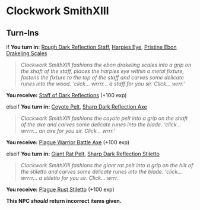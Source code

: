 # Clockwork SmithXIII
## Turn-Ins



if  **You turn in:** [Rough Dark Reflection Staff](/item/10999), [Harpies Eye](/item/11039), [Pristine Ebon Drakeling Scales](/item/10975)


>*Clockwork SmithXIII fashions the ebon drakeling scales into a grip on the shaft of the staff, places the harpies eye within a metal fixture, fastens the fixture to the top of the staff and carves some delicate runes into the wood. 'click... wrrrr... a staff for you sir. Click... wrrr.'*


 **You receive:**  [Staff of Dark Reflections](/item/11081) (+100 exp)

elseif  **You turn in:** [Coyote Pelt](/item/10703), [Sharp Dark Reflection Axe](/item/11082)


>*Clockwork SmithXIII fashions the coyote pelt into a grip on the shaft of the axe and carves some delicate runes into the blade. 'click... wrrrr... an axe for you sir. Click... wrrr.'*


 **You receive:**  [Plague Warrior Battle Axe](/item/11077) (+100 exp)

elseif  **You turn in:** [Giant Rat Pelt](/item/13054), [Sharp Dark Reflection Stiletto](/item/11084)


>*Clockwork SmithXIII fashions the giant rat pelt into a grip on the hilt of the stiletto and carves some delicate runes into the blade. 'click... wrrrr... a stiletto for you sir. Click... wrrr.*


 **You receive:**  [Plague Rust Stiletto](/item/11079) (+100 exp)

**This NPC *should* return incorrect items given.**
